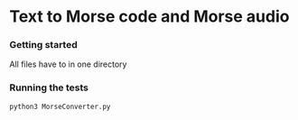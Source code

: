 # Text to Morse code and Morse audio

### Getting started

All files have to in one directory 

### Running the tests
```
python3 MorseConverter.py
```


